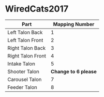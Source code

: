 # WiredCats2017

|Part|Mapping Number|
|-----|-----|
|Left Talon Back|1|
|Left Talon Front|2|
|Right Talon Back|3|
|Right Talon Front|4|
|Intake Talon|5|
|Shooter Talon|**Change to 6 please**
|Carousel Talon|7|
|Feeder Talon|8|

